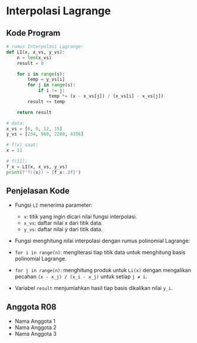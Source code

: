 # Interpolasi Lagrange

## Kode Program

```python
# rumus Interpolasi Lagrange:
def LI(x, x_vs, y_vs):
    n = len(x_vs)
    result = 0

    for i in range(s):
        temp = y_vs[i]
        for j in range(s):
            if i != j:
                temp *= (x - x_vs[j]) / (x_vs[i] - x_vs[j])
        result += temp

    return result

# data:
x_vs = [6, 9, 12, 15]
y_vs = [234, 960, 2280, 4356]

# f(x) saat:
x = 11

# f(11):
f_x = LI(x, x_vs, y_vs)
print(f"f({x}) ≈ {f_x:.2f}")
```

## Penjelasan Kode

- Fungsi `LI` menerima parameter:
  - `x`: titik yang ingin dicari nilai fungsi interpolasi.
  - `x_vs`: daftar nilai x dari titik data.
  - `y_vs`: daftar nilai y dari titik data.

- Fungsi menghitung nilai interpolasi dengan rumus polinomial Lagrange:

  

- `for i in range(n)`: mengiterasi tiap titik data untuk menghitung basis polinomial Lagrange.

- `for j in range(n)`: menghitung produk untuk `Li(x)` dengan mengalikan pecahan `(x - x_j) / (x_i - x_j)` untuk setiap `j ≠ i`.

- Variabel `result` menjumlahkan hasil tiap basis dikalikan nilai `y_i`.

## Anggota R08

- Nama Anggota 1  
- Nama Anggota 2  
- Nama Anggota 3  


